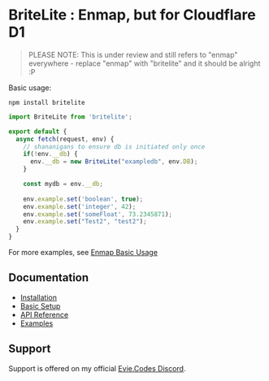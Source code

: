 # BriteLite : Enmap, but for Cloudflare D1

<!-- <div align="center">
  <p>
    <a href="https://discord.gg/N7ZKH3P"><img src="https://discordapp.com/api/guilds/298508738623438848/embed.png" alt="Discord server" /></a>
    <a href="https://www.npmjs.com/package/enmap"><img src="https://img.shields.io/npm/v/enmap.svg?maxAge=3600" alt="NPM version" /></a>
    <a href="https://www.npmjs.com/package/enmap"><img src="https://img.shields.io/npm/dt/enmap.svg?maxAge=3600" alt="NPM downloads" /></a>
    <a href="https://www.patreon.com/eviecodes"><img src="https://img.shields.io/badge/donate-patreon-F96854.svg" alt="Patreon" /></a>
  </p>
</div>

<div align="center">
  <p><img src="https://evie.codes/enmap-logo.svg" alt="Enmap Logo" />
</div> -->

> PLEASE NOTE: This is under review and still refers to "enmap" everywhere - replace "enmap" with "britelite" and it should be alright :P

Basic usage: 

```
npm install britelite
```

```js
import BriteLite from 'britelite';

export default {
  async fetch(request, env) {
    // shananigans to ensure db is initiated only once
    if(!env.__db) {
      env.__db = new BriteLite("exampledb", env.DB);
    }

    const mydb = env.__db;
    
    env.example.set('boolean', true);
    env.example.set('integer', 42);
    env.example.set('someFloat', 73.2345871);
    env.example.set("Test2", "test2");
  }
}
```

For more examples, see [Enmap Basic Usage](https://enmap.evie.dev/usage/basic/)

## Documentation

* [Installation](https://enmap.evie.dev/install)
* [Basic Setup](https://enmap.evie.dev/usage)
* [API Reference](https://enmap.evie.dev/api)
* [Examples](https://enmap.evie.dev/complete-examples)

## Support

Support is offered on my official [Evie.Codes Discord](https://discord.gg/N7ZKH3P).
